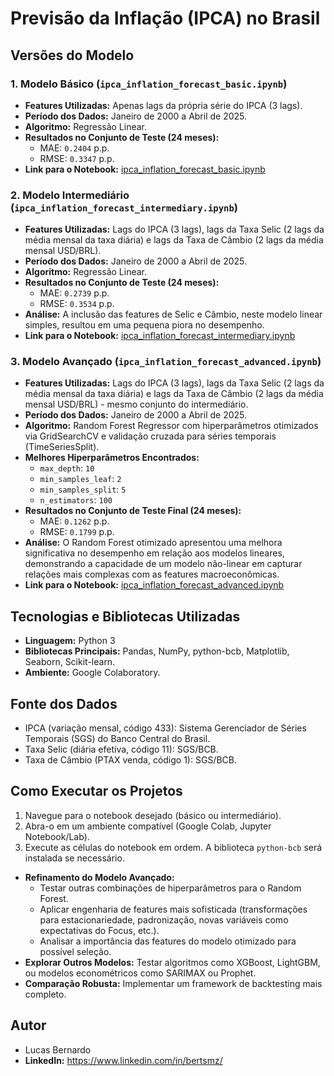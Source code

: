 # Previsão da Inflação (IPCA) no Brasil


## Versões do Modelo

### 1. Modelo Básico (`ipca_inflation_forecast_basic.ipynb`)
* **Features Utilizadas:** Apenas lags da própria série do IPCA (3 lags).
* **Período dos Dados:** Janeiro de 2000 a Abril de 2025.
* **Algoritmo:** Regressão Linear.
* **Resultados no Conjunto de Teste (24 meses):**
    * MAE: `0.2404` p.p.
    * RMSE: `0.3347` p.p.
* **Link para o Notebook:** [ipca_inflation_forecast_basic.ipynb](ipca_inflation_forecast_basic.ipynb)

### 2. Modelo Intermediário (`ipca_inflation_forecast_intermediary.ipynb`)
* **Features Utilizadas:** Lags do IPCA (3 lags), lags da Taxa Selic (2 lags da média mensal da taxa diária) e lags da Taxa de Câmbio (2 lags da média mensal USD/BRL).
* **Período dos Dados:** Janeiro de 2000 a Abril de 2025.
* **Algoritmo:** Regressão Linear.
* **Resultados no Conjunto de Teste (24 meses):**
    * MAE: `0.2739` p.p.
    * RMSE: `0.3534` p.p.
* **Análise:** A inclusão das features de Selic e Câmbio, neste modelo linear simples, resultou em uma pequena piora no desempenho.
* **Link para o Notebook:** [ipca_inflation_forecast_intermediary.ipynb](ipca_inflation_forecast_intermediary.ipynb)

### 3. Modelo Avançado (`ipca_inflation_forecast_advanced.ipynb`)
* **Features Utilizadas:** Lags do IPCA (3 lags), lags da Taxa Selic (2 lags da média mensal da taxa diária) e lags da Taxa de Câmbio (2 lags da média mensal USD/BRL) - mesmo conjunto do intermediário.
* **Período dos Dados:** Janeiro de 2000 a Abril de 2025.
* **Algoritmo:** Random Forest Regressor com hiperparâmetros otimizados via GridSearchCV e validação cruzada para séries temporais (TimeSeriesSplit).
* **Melhores Hiperparâmetros Encontrados:**
    * `max_depth`: `10`
    * `min_samples_leaf`: `2`
    * `min_samples_split`: `5`
    * `n_estimators`: `100`
* **Resultados no Conjunto de Teste Final (24 meses):**
    * MAE: `0.1262` p.p.
    * RMSE: `0.1799` p.p.
* **Análise:** O Random Forest otimizado apresentou uma melhora significativa no desempenho em relação aos modelos lineares, demonstrando a capacidade de um modelo não-linear em capturar relações mais complexas com as features macroeconômicas.
* **Link para o Notebook:** [ipca_inflation_forecast_advanced.ipynb](ipca_inflation_forecast_advanced.ipynb)

## Tecnologias e Bibliotecas Utilizadas
* **Linguagem:** Python 3
* **Bibliotecas Principais:** Pandas, NumPy, python-bcb, Matplotlib, Seaborn, Scikit-learn.
* **Ambiente:** Google Colaboratory.

## Fonte dos Dados
* IPCA (variação mensal, código 433): Sistema Gerenciador de Séries Temporais (SGS) do Banco Central do Brasil.
* Taxa Selic (diária efetiva, código 11): SGS/BCB.
* Taxa de Câmbio (PTAX venda, código 1): SGS/BCB.

## Como Executar os Projetos
1.  Navegue para o notebook desejado (básico ou intermediário).
2.  Abra-o em um ambiente compatível (Google Colab, Jupyter Notebook/Lab).
3.  Execute as células do notebook em ordem. A biblioteca `python-bcb` será instalada se necessário.

* **Refinamento do Modelo Avançado:**
    * Testar outras combinações de hiperparâmetros para o Random Forest.
    * Aplicar engenharia de features mais sofisticada (transformações para estacionariedade, padronização, novas variáveis como expectativas do Focus, etc.).
    * Analisar a importância das features do modelo otimizado para possível seleção.
* **Explorar Outros Modelos:** Testar algoritmos como XGBoost, LightGBM, ou modelos econométricos como SARIMAX ou Prophet.
* **Comparação Robusta:** Implementar um framework de backtesting mais completo.

## Autor
* Lucas Bernardo
* **LinkedIn:** https://www.linkedin.com/in/bertsmz/
